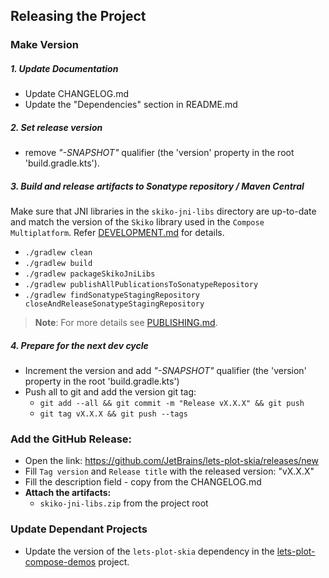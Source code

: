 ## Releasing the Project

### Make Version

##### 1. Update Documentation

- Update CHANGELOG.md
- Update the "Dependencies" section in README.md

##### 2. Set release version

- remove _"-SNAPSHOT"_ qualifier (the 'version' property in the root 'build.gradle.kts').

##### 3. Build and release artifacts to Sonatype repository / Maven Central

Make sure that JNI libraries in the `skiko-jni-libs` directory are up-to-date and match the version of the `Skiko` library used in the `Compose Multiplatform`. Refer [DEVELOPMENT.md](DEVELOPMENT.md) for details.

- `./gradlew clean`
- `./gradlew build`
- `./gradlew packageSkikoJniLibs`
- `./gradlew publishAllPublicationsToSonatypeRepository`
- `./gradlew findSonatypeStagingRepository closeAndReleaseSonatypeStagingRepository`                   

> **Note**: For more details see [PUBLISHING.md](PUBLISHING.md).

##### 4. Prepare for the next dev cycle

- Increment the version and add _"-SNAPSHOT"_ qualifier (the 'version' property in the root 'build.gradle.kts')
- Push all to git and add the version git tag:
    - `git add --all && git commit -m "Release vX.X.X" && git push`
    - `git tag vX.X.X && git push --tags`

### Add the GitHub Release:
 
 * Open the link: https://github.com/JetBrains/lets-plot-skia/releases/new
 * Fill `Tag version` and `Release title` with the released version: "vX.X.X"
 * Fill the description field - copy from the CHANGELOG.md
 * **Attach the artifacts:**
   - `skiko-jni-libs.zip` from the project root


### Update Dependant Projects 

- Update the version of the `lets-plot-skia` dependency in the [lets-plot-compose-demos](https://github.com/JetBrains/lets-plot-compose-demos) project.
